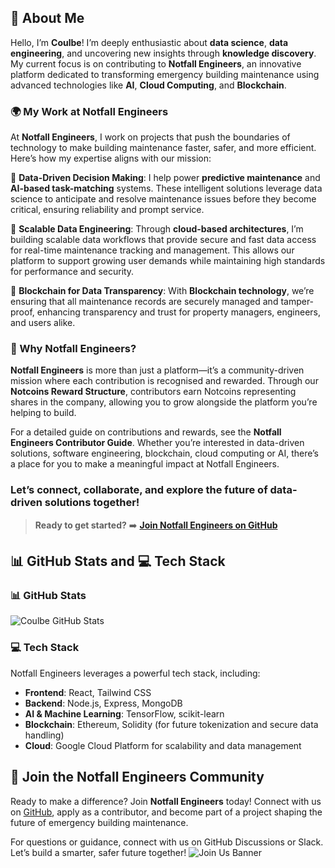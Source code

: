 ## 💫 About Me

Hello, I’m **Coulbe**! I’m deeply enthusiastic about **data science**, **data engineering**, and uncovering new insights through **knowledge discovery**. My current focus is on contributing to **Notfall Engineers**, an innovative platform dedicated to transforming emergency building maintenance using advanced technologies like **AI**, **Cloud Computing**, and **Blockchain**.

### 🌍 My Work at Notfall Engineers

At **Notfall Engineers**, I work on projects that push the boundaries of technology to make building maintenance faster, safer, and more efficient. Here’s how my expertise aligns with our mission:

🔹 **Data-Driven Decision Making**: I help power **predictive maintenance** and **AI-based task-matching** systems. These intelligent solutions leverage data science to anticipate and resolve maintenance issues before they become critical, ensuring reliability and prompt service.

🔹 **Scalable Data Engineering**: Through **cloud-based architectures**, I’m building scalable data workflows that provide secure and fast data access for real-time maintenance tracking and management. This allows our platform to support growing user demands while maintaining high standards for performance and security.

🔹 **Blockchain for Data Transparency**: With **Blockchain technology**, we’re ensuring that all maintenance records are securely managed and tamper-proof, enhancing transparency and trust for property managers, engineers, and users alike.

### 🚀 Why Notfall Engineers?

**Notfall Engineers** is more than just a platform—it’s a community-driven mission where each contribution is recognised and rewarded. Through our **Notcoins Reward Structure**, contributors earn Notcoins representing shares in the company, allowing you to grow alongside the platform you’re helping to build.

For a detailed guide on contributions and rewards, see the **Notfall Engineers Contributor Guide**. Whether you’re interested in data-driven solutions, software engineering, blockchain, cloud computing or AI, there’s a place for you to make a meaningful impact at Notfall Engineers.

### Let’s connect, collaborate, and explore the future of data-driven solutions together!
> **Ready to get started?** ➡️ **[Join Notfall Engineers on GitHub](https://github.com/Coulbe/notfallengineers)**
## 📊 GitHub Stats and 💻 Tech Stack

### 📊 GitHub Stats
![Coulbe GitHub Stats](https://github-readme-stats.vercel.app/api?username=Coulbe&show_icons=true&theme=radical)

### 💻 Tech Stack
Notfall Engineers leverages a powerful tech stack, including:
- **Frontend**: React, Tailwind CSS
- **Backend**: Node.js, Express, MongoDB
- **AI & Machine Learning**: TensorFlow, scikit-learn
- **Blockchain**: Ethereum, Solidity (for future tokenization and secure data handling)
- **Cloud**: Google Cloud Platform for scalability and data management



## 🎉 Join the Notfall Engineers Community

Ready to make a difference? Join **Notfall Engineers** today! Connect with us on [GitHub](https://github.com/Coulbe/notfallengineers), apply as a contributor, and become part of a project shaping the future of emergency building maintenance.

For questions or guidance, connect with us on GitHub Discussions or Slack. Let’s build a smarter, safer future together!
![Join Us Banner](assets/join_us_banner.png)


